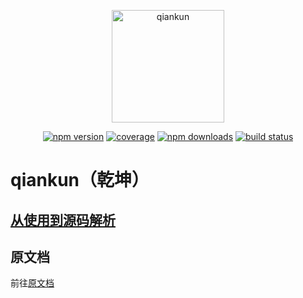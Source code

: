 <p align="center">
  <a href="https://qiankun.umijs.org">
    <img src="https://gw.alipayobjects.com/zos/bmw-prod/8a74c1d3-16f3-4719-be63-15e467a68a24/km0cv8vn_w500_h500.png" alt="qiankun" width="180" />
  </a>
</p>

<p align="center">
  <a href="https://www.npmjs.com/package/qiankun"><img src="https://img.shields.io/npm/v/qiankun.svg?style=flat-square" alt="npm version" /></a>
  <a href="https://codecov.io/gh/umijs/qiankun"><img src="https://img.shields.io/codecov/c/github/umijs/qiankun.svg?style=flat-square" alt="coverage" /></a>
  <a href="https://www.npmjs.com/package/qiankun"><img src="https://img.shields.io/npm/dt/qiankun.svg?style=flat-square" alt="npm downloads" /></a>
  <a href="https://travis-ci.com/umijs/qiankun"><img src="https://img.shields.io/github/workflow/status/umijs/qiankun/CI.svg?style=flat-square" alt="build status" /></a>
</p>

# qiankun（乾坤）

## [从使用到源码解析](https://github.com/careteenL/micro-fe#qiankun)

## 原文档

前往[原文档](./README.bak.md)
